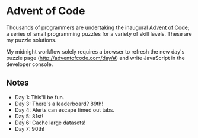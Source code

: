 # Advent of Code

Thousands of programmers are undertaking the inaugural [Advent of Code](http://adventofcode.com/about); a series of small programming puzzles for a variety of skill levels. These are my puzzle solutions.

My midnight workflow solely requires a browser to refresh the new day's puzzle page (http://adventofcode.com/day/#) and write JavaScript in the developer console.

## Notes

- Day 1: This'll be fun.
- Day 3: There's a leaderboard? 89th!
- Day 4: Alerts can escape timed out tabs.
- Day 5: 81st!
- Day 6: Cache large datasets!
- Day 7: 90th!
